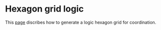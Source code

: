 # Hexagon grid logic

This [page](https://www.redblobgames.com/grids/hexagons/#coordinates-cube) discribes how to generate a logic hexagon grid for coordination. 
